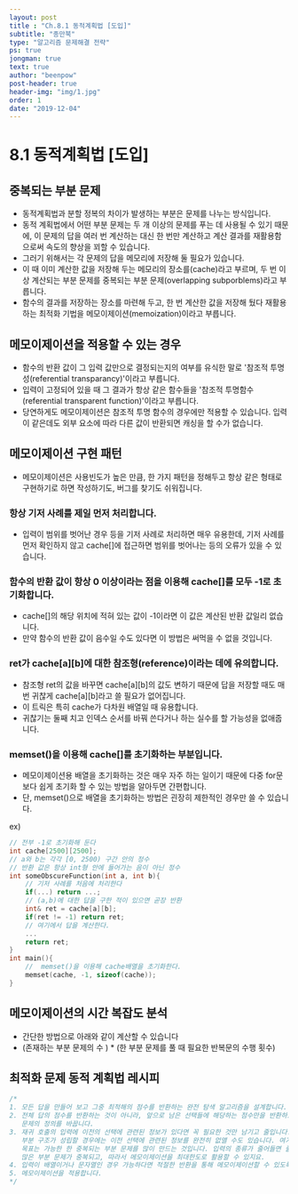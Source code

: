 ```yaml
---
layout: post
title : "Ch.8.1 동적계획법 [도입]"
subtitle: "종만북"
type: "알고리즘 문제해결 전략"
ps: true
jongman: true
text: true
author: "beenpow"
post-header: true
header-img: "img/1.jpg"
order: 1
date: "2019-12-04"
---
```


# 8.1 동적계획법 [도입]

## 중복되는 부분 문제
- 동적계획법과 분할 정복의 차이가 발생하는 부분은 문제를 나누는 방식입니다.
- 동적 계획법에서 어떤 부분 문제는 두 개 이상의 문제를 푸는 데 사용될 수 있기 때문에, 이 문제의 답을
  여러 번 계산하는 대신 한 번만 계산하고 계산 결과를 재활용함으로써 속도의 향상을 꾀할 수 있습니다.
- 그러기 위해서는 각 문제의 답을 메모리에 저장해 둘 필요가 있습니다.
- 이 때 이미 계산한 값을 저장해 두는 메모리의 장소를(cache)라고 부르며, 두 번 이상 계산되는 부분
  문제를 중복되는 부분 문제(overlapping subporblems)라고 부릅니다.
- 함수의 결과를 저장하는 장소를 마련해 두고, 한 번 계산한 값을 저장해 뒀다 재활용하는 최적화 기법을
  메모이제이션(memoization)이라고 부릅니다.

## 메모이제이션을 적용할 수 있는 경우
- 함수의 반환 값이 그 입력 값만으로 결정되는지의 여부를 유식한 말로 '참조적 투명성(referential
  transparancy)'이라고 부릅니다.
- 입력이 고정되어 있을 때 그 결과가 항상 같은 함수들을 '참조적 투명함수(referential transparent
  function)'이라고 부릅니다.
- 당연하게도 메모이제이션은 참조적 투명 함수의 경우에만 적용할 수 있습니다. 입력이 같은데도 외부
  요소에 따라 다른 값이 반환되면 캐싱을 할 수가 없습니다.

## 메모이제이션 구현 패턴
- 메모이제이션은 사용빈도가 높은 만큼, 한 가지 패턴을 정해두고 항상 같은 형태로 구현하기로 하면
  작성하기도, 버그를 찾기도 쉬워집니다.

### 항상 기저 사례를 제일 먼저 처리합니다.
- 입력이 범위를 벗어난 경우 등을 기저 사례로 처리하면 매우 유용한데, 기저 사례를 먼저 확인하지 않고
  cache[]에 접근하면 범위를 벗어나는 등의 오류가 있을 수 있습니다.

### 함수의 반환 값이 항상 0 이상이라는 점을 이용해 cache[]를 모두 -1로 초기화합니다.
- cache[]의 해당 위치에 적혀 있는 값이 -1이라면 이 값은 계산된 반환 값일리 없습니다.
- 만약 함수의 반환 값이 음수일 수도 있다면 이 방법은 써먹을 수 없을 것입니다.

### ret가 cache[a][b]에 대한 참조형(reference)이라는 데에 유의합니다. 
- 참조형 ret의 값을 바꾸면 cache[a][b]의 값도 변하기 때문에 답을 저장할 때도 매번 귀찮게
  cache[a][b]라고 쓸 필요가 없어집니다.
- 이 트릭은 특히 cache가 다차원 배열일 때 유용합니다.
- 귀찮기는 둘째 치고 인덱스 순서를 바꿔 쓴다거나 하는 실수를 할 가능성을 없애줍니다.

### memset()을 이용해 cache[]를 초기화하는 부분입니다.
- 메모이제이션용 배열을 초기화하는 것은 매우 자주 하는 일이기 때문에 다중 for문보다 쉽게 초기화 할
  수 있는 방법을 알아두면 간편합니다. 
- 단, memset()으로 배열을 초기화하는 방법은 괸장히 제한적인 경우만 쓸 수 있습니다.

ex)

```cpp
// 전부 -1로 초기화해 둔다
int cache[2500][2500];
// a와 b는 각각 [0, 2500) 구간 안의 정수
// 반환 값은 항상 int형 안에 들어가는 음이 아닌 정수
int someObscureFunction(int a, int b){
    // 기저 사례를 처음에 처리한다
    if(...) return ...;
    // (a,b)에 대한 답을 구한 적이 있으면 곧장 반환 
    int& ret = cache[a][b];
    if(ret != -1) return ret;
    // 여기에서 답을 계산한다.
    ...
    return ret;
}
int main(){
    //  memset()을 이용해 cache배열을 초기화한다.
    memset(cache, -1, sizeof(cache));
}

```

## 메모이제이션의 시간 복잡도 분석 
- 간단한 방법으로 아래와 같이 계산할 수 있습니다
- (존재하는 부분 문제의 수 ) * (한 부분 문제를 풀 때 필요한 반복문의 수행 횟수)

## 최적화 문제 동적 계획법 레시피

```cpp
/*
1. 모든 답을 만들어 보고 그중 최적해의 점수를 반환하는 완전 탐색 알고리즘을 설계합니다.
2. 전체 답의 점수를 반환하는 것이 아니라, 앞으로 남은 선택들에 해당하는 점수만을 반환하도록 부분
   문제의 정의를 바꿉니다.
3. 재귀 호출의 입력에 이전의 선택에 관련된 정보가 있다면 꼭 필요한 것만 남기고 줄입니다. 문제에 최적
   부분 구조가 성립할 경우에는 이전 선택에 관련된 정보를 완전히 없앨 수도 있습니다. 여기서 우리의
   목표는 가능한 한 중복되는 부분 문제를 많이 만드는 것입니다. 입력의 종류가 줄어들면 줄어들 수록 더
   많은 부분 문제가 중복되고, 따라서 메모이제이션을 최대한도로 활용할 수 있지요.
4. 입력이 배열이거나 문자열인 경우 가능하다면 적절한 반환을 통해 메모이제이션할 수 있도록 합니다.
5. 메모이제이션을 적용합니다.
*/
```
